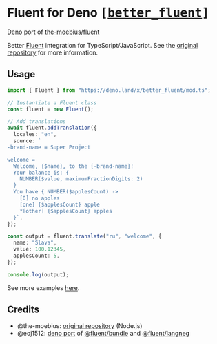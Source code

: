 # Fluent for Deno <samp>[[better_fluent](https://deno.land/x/better_fluent)]</samp>

[Deno](https://deno.land/) port of
[the-moebius/fluent](https://github.com/the-moebius/fluent)

Better [Fluent](https://github.com/projectfluent/fluent.js) integration for
TypeScript/JavaScript. See the
[original repository](https://github.com/the-moebius/fluent) for more
information.

## Usage

```ts
import { Fluent } from "https://deno.land/x/better_fluent/mod.ts";

// Instantiate a Fluent class
const fluent = new Fluent();

// Add translations
await fluent.addTranslation({
  locales: "en",
  source: `
-brand-name = Super Project

welcome =
  Welcome, {$name}, to the {-brand-name}!
  Your balance is: {
    NUMBER($value, maximumFractionDigits: 2)
  }
  You have { NUMBER($applesCount) ->
    [0] no apples
    [one] {$applesCount} apple
    *[other] {$applesCount} apples
  }`,
});

const output = fluent.translate("ru", "welcome", {
  name: "Slava",
  value: 100.12345,
  applesCount: 5,
});

console.log(output);
```

See more examples [here](/examples/).

## Credits

- @the-moebius: [original repository](https://github.com/the-moebius/fluent)
  (Node.js)
- @eoj1512: [deno port](https://github.com/roj1512/fluent) of
  [@fluent/bundle](https://github.com/projectfluent/fluent.js/tree/master/fluent-bundle)
  and
  [@fluent/langneg](https://github.com/projectfluent/fluent.js/tree/master/fluent-langneg)

